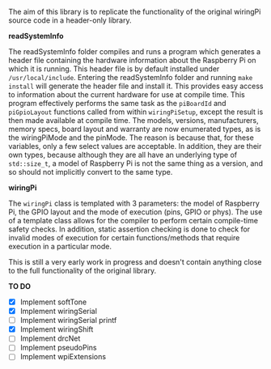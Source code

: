 The aim of this library is to replicate the functionality of the original wiringPi source code in a header-only library.

**readSystemInfo**

The readSystemInfo folder compiles and runs a program which generates a header file containing the hardware information about the Raspberry Pi on which it is running. This header file is by default installed under `/usr/local/include`. Entering the readSystemInfo folder and running `make install` will generate the header file and install it. This provides easy access to information about the current hardware for use at compile time. This program effectively performs the same task as the `piBoardId` and `piGpioLayout` functions called from within `wiringPiSetup`, except the result is then made available at compile time. The models, versions, manufacturers, memory specs, board layout and warranty are now enumerated types, as is the wiringPiMode and the pinMode. The reason is because that, for these variables, only a few select values are acceptable. In addition, they are their own types, because although they are all have an underlying type of `std::size_t`, a model of Raspberry Pi is not the same thing as a version, and so should not implicitly convert to the same type.

**wiringPi**

The `wiringPi` class is templated with 3 parameters: the model of Raspberry Pi, the GPIO layout and the mode of execution (pins, GPIO or phys). The use of a template class allows for the compiler to perform certain compile-time safety checks. In addition, static assertion checking is done to check for invalid modes of execution for certain functions/methods that require execution in a particular mode.

This is still a very early work in progress and doesn't contain anything close to the full functionality of the original library.

**TO DO**
- [x] Implement softTone
- [x] Implement wiringSerial
- [ ] Implement wiringSerial printf
- [x] Implement wiringShift
- [ ] Implement drcNet
- [ ] Implement pseudoPins
- [ ] Implement wpiExtensions
